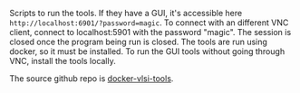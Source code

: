 Scripts to run the tools. If they have a GUI, it's accessible here `http://localhost:6901/?password=magic`. To connect with an different VNC client, connect to localhost:5901 with the password "magic". The session is closed once the program being run is closed.
The tools are run using docker, so it must be installed. To run the GUI tools without going through VNC, install the tools locally.

The source github repo is [docker-vlsi-tools](https://github.com/BolunThompson/docker-vlsi-tools).
